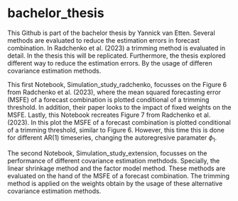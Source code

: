 # bachelor_thesis
This Github is part of the bachelor thesis by Yannick van Etten. 
Several methods are evaluated to reduce the estimation errors in forecast combination. In Radchenko et al. (2023) a trimming method is evaluated in detail. 
In the thesis this will be replicated. Furthermore, the thesis explored different way to reduce the estimation errors. By the usage of differen covariance estimation methods.

This first Notebook, Simulation_study_radchenko, focusses on the Figure 6 from Radchenko et al. (2023), where the mean squared forecasting error (MSFE) 
of a forecast combination is plotted conditional of a trimming threshold. In addition, their paper looks to the impact of fixed weights on the MSFE. Lastly, 
this Notebook recreates Figure 7 from Radchenko et al. (2023). In this plot the MSFE of a forecast combination is plotted conditional of a trimming threshold, 
similar to Figure 6. However, this time this is done for different AR(1) timeseries, changing the autoregresive paramater $\phi_1$. 

The second Notebook, Simulation_study_extension, focusses on the performance of different covariance estimation methdods. Specially, the linear shrinkage method and the 
factor model method. These methods are evaluated on the hand of the MSFE of a forecast combination. The trimming method is applied on the weights obtain by the usage of 
these alternative covariance estimation methods.
